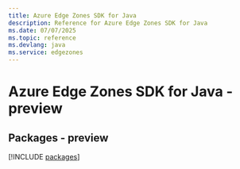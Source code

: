 ```yaml
---
title: Azure Edge Zones SDK for Java
description: Reference for Azure Edge Zones SDK for Java
ms.date: 07/07/2025
ms.topic: reference
ms.devlang: java
ms.service: edgezones
---
```

# Azure Edge Zones SDK for Java - preview
## Packages - preview
[!INCLUDE [packages](edge-zones-index.md)]